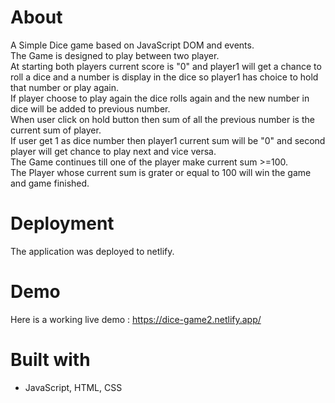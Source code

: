 # About

A Simple Dice game based on JavaScript DOM and events.<br>
The Game is designed to play between two player.<br>
At starting both players current score is "0" and player1 will get a chance to roll a dice and a number is display in the dice so player1 has choice to hold that number or play again. <br>
If player choose to play again the dice rolls again and the new number in dice will be added to previous number.<br>
When user click on hold button then sum of all the previous number is the current sum of player.<br>
If user get 1 as dice number then player1 current sum will be "0" and second player will get chance to play next and vice versa.<br>
The Game continues till one of the player make current sum >=100.<br>
The Player whose current sum is grater or equal to 100 will win the game and game finished.<br>


# Deployment

The application was deployed to netlify.

# Demo

Here is a working live demo : https://dice-game2.netlify.app/

# Built with

- JavaScript, HTML, CSS

